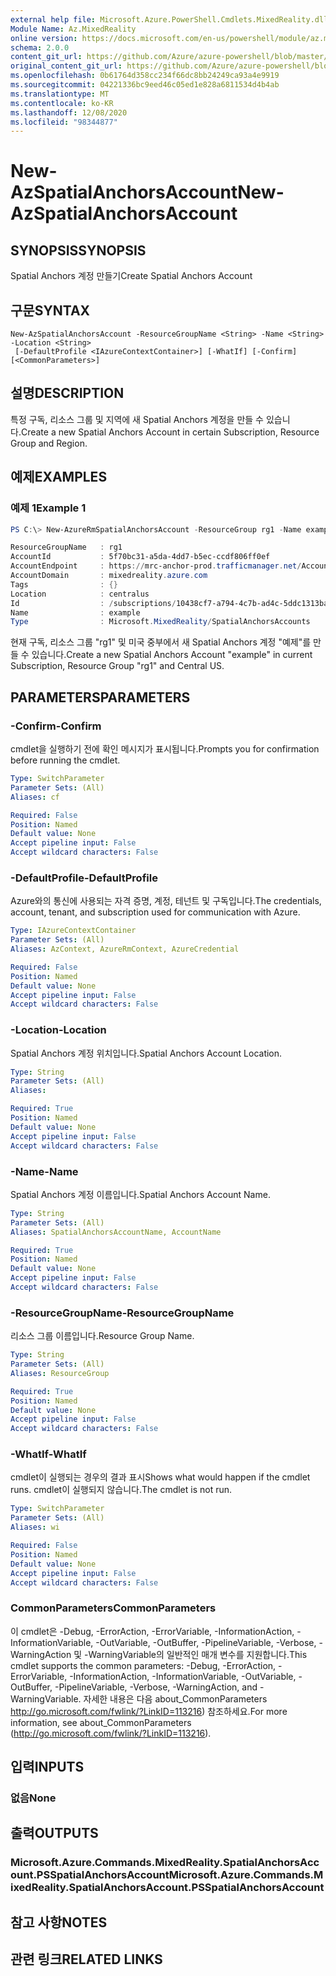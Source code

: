 ```yaml
---
external help file: Microsoft.Azure.PowerShell.Cmdlets.MixedReality.dll-Help.xml
Module Name: Az.MixedReality
online version: https://docs.microsoft.com/en-us/powershell/module/az.mixedreality/new-azspatialanchorsaccount
schema: 2.0.0
content_git_url: https://github.com/Azure/azure-powershell/blob/master/src/MixedReality/MixedReality/help/New-AzSpatialAnchorsAccount.md
original_content_git_url: https://github.com/Azure/azure-powershell/blob/master/src/MixedReality/MixedReality/help/New-AzSpatialAnchorsAccount.md
ms.openlocfilehash: 0b61764d358cc234f66dc8bb24249ca93a4e9919
ms.sourcegitcommit: 04221336bc9eed46c05ed1e828a6811534d4b4ab
ms.translationtype: MT
ms.contentlocale: ko-KR
ms.lasthandoff: 12/08/2020
ms.locfileid: "98344877"
---
```

# <span data-ttu-id="42802-101">New-AzSpatialAnchorsAccount</span><span class="sxs-lookup"><span data-stu-id="42802-101">New-AzSpatialAnchorsAccount</span></span>

## <span data-ttu-id="42802-102">SYNOPSIS</span><span class="sxs-lookup"><span data-stu-id="42802-102">SYNOPSIS</span></span>
<span data-ttu-id="42802-103">Spatial Anchors 계정 만들기</span><span class="sxs-lookup"><span data-stu-id="42802-103">Create Spatial Anchors Account</span></span>

## <span data-ttu-id="42802-104">구문</span><span class="sxs-lookup"><span data-stu-id="42802-104">SYNTAX</span></span>

```
New-AzSpatialAnchorsAccount -ResourceGroupName <String> -Name <String> -Location <String>
 [-DefaultProfile <IAzureContextContainer>] [-WhatIf] [-Confirm] [<CommonParameters>]
```

## <span data-ttu-id="42802-105">설명</span><span class="sxs-lookup"><span data-stu-id="42802-105">DESCRIPTION</span></span>
<span data-ttu-id="42802-106">특정 구독, 리소스 그룹 및 지역에 새 Spatial Anchors 계정을 만들 수 있습니다.</span><span class="sxs-lookup"><span data-stu-id="42802-106">Create a new Spatial Anchors Account in certain Subscription, Resource Group and Region.</span></span>

## <span data-ttu-id="42802-107">예제</span><span class="sxs-lookup"><span data-stu-id="42802-107">EXAMPLES</span></span>

### <span data-ttu-id="42802-108">예제 1</span><span class="sxs-lookup"><span data-stu-id="42802-108">Example 1</span></span>
```powershell
PS C:\> New-AzureRmSpatialAnchorsAccount -ResourceGroup rg1 -Name example -Location centralus

ResourceGroupName   : rg1
AccountId           : 5f70bc31-a5da-4dd7-b5ec-ccdf806ff0ef
AccountEndpoint     : https://mrc-anchor-prod.trafficmanager.net/Accounts/5f70bc31-a5da-4dd7-b5ec-ccdf806ff0ef/
AccountDomain       : mixedreality.azure.com
Tags                : {}
Location            : centralus
Id                  : /subscriptions/10438cf7-a794-4c7b-ad4c-5ddc1313ba7d/resourceGroups/rg1/providers/Microsoft.MixedReality/SpatialAnchorsAccounts/example
Name                : example
Type                : Microsoft.MixedReality/SpatialAnchorsAccounts
```

<span data-ttu-id="42802-109">현재 구독, 리소스 그룹 "rg1" 및 미국 중부에서 새 Spatial Anchors 계정 "예제"를 만들 수 있습니다.</span><span class="sxs-lookup"><span data-stu-id="42802-109">Create a new Spatial Anchors Account "example" in current Subscription, Resource Group "rg1" and Central US.</span></span>

## <span data-ttu-id="42802-110">PARAMETERS</span><span class="sxs-lookup"><span data-stu-id="42802-110">PARAMETERS</span></span>

### <span data-ttu-id="42802-111">-Confirm</span><span class="sxs-lookup"><span data-stu-id="42802-111">-Confirm</span></span>
<span data-ttu-id="42802-112">cmdlet을 실행하기 전에 확인 메시지가 표시됩니다.</span><span class="sxs-lookup"><span data-stu-id="42802-112">Prompts you for confirmation before running the cmdlet.</span></span>

```yaml
Type: SwitchParameter
Parameter Sets: (All)
Aliases: cf

Required: False
Position: Named
Default value: None
Accept pipeline input: False
Accept wildcard characters: False
```

### <span data-ttu-id="42802-113">-DefaultProfile</span><span class="sxs-lookup"><span data-stu-id="42802-113">-DefaultProfile</span></span>
<span data-ttu-id="42802-114">Azure와의 통신에 사용되는 자격 증명, 계정, 테넌트 및 구독입니다.</span><span class="sxs-lookup"><span data-stu-id="42802-114">The credentials, account, tenant, and subscription used for communication with Azure.</span></span>

```yaml
Type: IAzureContextContainer
Parameter Sets: (All)
Aliases: AzContext, AzureRmContext, AzureCredential

Required: False
Position: Named
Default value: None
Accept pipeline input: False
Accept wildcard characters: False
```

### <span data-ttu-id="42802-115">-Location</span><span class="sxs-lookup"><span data-stu-id="42802-115">-Location</span></span>
<span data-ttu-id="42802-116">Spatial Anchors 계정 위치입니다.</span><span class="sxs-lookup"><span data-stu-id="42802-116">Spatial Anchors Account Location.</span></span>

```yaml
Type: String
Parameter Sets: (All)
Aliases:

Required: True
Position: Named
Default value: None
Accept pipeline input: False
Accept wildcard characters: False
```

### <span data-ttu-id="42802-117">-Name</span><span class="sxs-lookup"><span data-stu-id="42802-117">-Name</span></span>
<span data-ttu-id="42802-118">Spatial Anchors 계정 이름입니다.</span><span class="sxs-lookup"><span data-stu-id="42802-118">Spatial Anchors Account Name.</span></span>

```yaml
Type: String
Parameter Sets: (All)
Aliases: SpatialAnchorsAccountName, AccountName

Required: True
Position: Named
Default value: None
Accept pipeline input: False
Accept wildcard characters: False
```

### <span data-ttu-id="42802-119">-ResourceGroupName</span><span class="sxs-lookup"><span data-stu-id="42802-119">-ResourceGroupName</span></span>
<span data-ttu-id="42802-120">리소스 그룹 이름입니다.</span><span class="sxs-lookup"><span data-stu-id="42802-120">Resource Group Name.</span></span>

```yaml
Type: String
Parameter Sets: (All)
Aliases: ResourceGroup

Required: True
Position: Named
Default value: None
Accept pipeline input: False
Accept wildcard characters: False
```

### <span data-ttu-id="42802-121">-WhatIf</span><span class="sxs-lookup"><span data-stu-id="42802-121">-WhatIf</span></span>
<span data-ttu-id="42802-122">cmdlet이 실행되는 경우의 결과 표시</span><span class="sxs-lookup"><span data-stu-id="42802-122">Shows what would happen if the cmdlet runs.</span></span>
<span data-ttu-id="42802-123">cmdlet이 실행되지 않습니다.</span><span class="sxs-lookup"><span data-stu-id="42802-123">The cmdlet is not run.</span></span>

```yaml
Type: SwitchParameter
Parameter Sets: (All)
Aliases: wi

Required: False
Position: Named
Default value: None
Accept pipeline input: False
Accept wildcard characters: False
```

### <span data-ttu-id="42802-124">CommonParameters</span><span class="sxs-lookup"><span data-stu-id="42802-124">CommonParameters</span></span>
<span data-ttu-id="42802-125">이 cmdlet은 -Debug, -ErrorAction, -ErrorVariable, -InformationAction, -InformationVariable, -OutVariable, -OutBuffer, -PipelineVariable, -Verbose, -WarningAction 및 -WarningVariable의 일반적인 매개 변수를 지원합니다.</span><span class="sxs-lookup"><span data-stu-id="42802-125">This cmdlet supports the common parameters: -Debug, -ErrorAction, -ErrorVariable, -InformationAction, -InformationVariable, -OutVariable, -OutBuffer, -PipelineVariable, -Verbose, -WarningAction, and -WarningVariable.</span></span>
<span data-ttu-id="42802-126">자세한 내용은 다음 about_CommonParameters http://go.microsoft.com/fwlink/?LinkID=113216) 참조하세요.</span><span class="sxs-lookup"><span data-stu-id="42802-126">For more information, see about_CommonParameters (http://go.microsoft.com/fwlink/?LinkID=113216).</span></span>

## <span data-ttu-id="42802-127">입력</span><span class="sxs-lookup"><span data-stu-id="42802-127">INPUTS</span></span>

### <span data-ttu-id="42802-128">없음</span><span class="sxs-lookup"><span data-stu-id="42802-128">None</span></span>

## <span data-ttu-id="42802-129">출력</span><span class="sxs-lookup"><span data-stu-id="42802-129">OUTPUTS</span></span>

### <span data-ttu-id="42802-130">Microsoft.Azure.Commands.MixedReality.SpatialAnchorsAccount.PSSpatialAnchorsAccount</span><span class="sxs-lookup"><span data-stu-id="42802-130">Microsoft.Azure.Commands.MixedReality.SpatialAnchorsAccount.PSSpatialAnchorsAccount</span></span>

## <span data-ttu-id="42802-131">참고 사항</span><span class="sxs-lookup"><span data-stu-id="42802-131">NOTES</span></span>

## <span data-ttu-id="42802-132">관련 링크</span><span class="sxs-lookup"><span data-stu-id="42802-132">RELATED LINKS</span></span>

